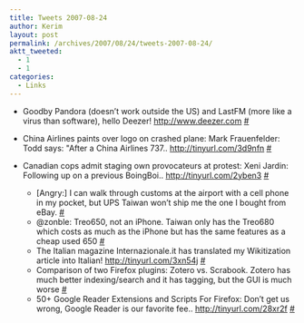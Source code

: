```yaml
---
title: Tweets 2007-08-24
author: Kerim
layout: post
permalink: /archives/2007/08/24/tweets-2007-08-24/
aktt_tweeted:
  - 1
  - 1
categories:
  - Links
---
```

  * Goodby Pandora (doesn&#8217;t work outside the US) and LastFM (more like a virus than software), hello Deezer! <a href="http://www.deezer.com" onclick="_gaq.push(['_trackEvent', 'outbound-article', 'http://www.deezer.com', 'http://www.deezer.com']);"  rel="nofollow">http://www.deezer.com</a> <a href="http://twitter.com/kerim/statuses/223729232" onclick="_gaq.push(['_trackEvent', 'outbound-article', 'http://twitter.com/kerim/statuses/223729232', '#']);" >#</a>
  * China Airlines paints over logo on crashed plane: Mark Frauenfelder:  
    Todd says: "After a China Airlines 737.. <a href="http://tinyurl.com/3d9nfn" onclick="_gaq.push(['_trackEvent', 'outbound-article', 'http://tinyurl.com/3d9nfn', 'http://tinyurl.com/3d9nfn']);"  rel="nofollow">http://tinyurl.com/3d9nfn</a> <a href="http://twitter.com/kerim/statuses/223779052" onclick="_gaq.push(['_trackEvent', 'outbound-article', 'http://twitter.com/kerim/statuses/223779052', '#']);" >#</a>
  * Canadian cops admit staging own provocateurs at protest: Xeni Jardin: 
    Following up on a previous BoingBoi.. <a href="http://tinyurl.com/2yben3" onclick="_gaq.push(['_trackEvent', 'outbound-article', 'http://tinyurl.com/2yben3', 'http://tinyurl.com/2yben3']);"  rel="nofollow">http://tinyurl.com/2yben3</a> <a href="http://twitter.com/kerim/statuses/223779142" onclick="_gaq.push(['_trackEvent', 'outbound-article', 'http://twitter.com/kerim/statuses/223779142', '#']);" >#</a></li> 
    
      * [Angry:] I can walk through customs at the airport with a cell phone in my pocket, but UPS Taiwan won&#8217;t ship me the one I bought from eBay. <a href="http://twitter.com/kerim/statuses/223897722" onclick="_gaq.push(['_trackEvent', 'outbound-article', 'http://twitter.com/kerim/statuses/223897722', '#']);" >#</a>
      * @zonble: Treo650, not an iPhone. Taiwan only has the Treo680 which costs as much as the iPhone but has the same features as a cheap used 650 <a href="http://twitter.com/kerim/statuses/224059262" onclick="_gaq.push(['_trackEvent', 'outbound-article', 'http://twitter.com/kerim/statuses/224059262', '#']);" >#</a>
      * The Italian magazine Internazionale.it has translated my Wikitization article into Italian! <a href="http://tinyurl.com/3xn54j" onclick="_gaq.push(['_trackEvent', 'outbound-article', 'http://tinyurl.com/3xn54j', 'http://tinyurl.com/3xn54j']);"  rel="nofollow">http://tinyurl.com/3xn54j</a> <a href="http://twitter.com/kerim/statuses/224423872" onclick="_gaq.push(['_trackEvent', 'outbound-article', 'http://twitter.com/kerim/statuses/224423872', '#']);" >#</a>
      * Comparison of two Firefox plugins: Zotero vs. Scrabook. Zotero has much better indexing/search and it has tagging, but the GUI is much worse <a href="http://twitter.com/kerim/statuses/224455292" onclick="_gaq.push(['_trackEvent', 'outbound-article', 'http://twitter.com/kerim/statuses/224455292', '#']);" >#</a>
      * 50+ Google Reader Extensions and Scripts For Firefox: Don’t get us wrong, Google Reader is our favorite fee.. <a href="http://tinyurl.com/28xr2f" onclick="_gaq.push(['_trackEvent', 'outbound-article', 'http://tinyurl.com/28xr2f', 'http://tinyurl.com/28xr2f']);"  rel="nofollow">http://tinyurl.com/28xr2f</a> <a href="http://twitter.com/kerim/statuses/224983692" onclick="_gaq.push(['_trackEvent', 'outbound-article', 'http://twitter.com/kerim/statuses/224983692', '#']);" >#</a></ul> 
    
    <div id="themify_builder_content-2708" class="themify_builder_content themify_builder themify_builder_front">
    
    
   